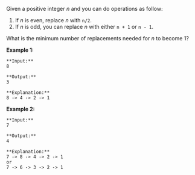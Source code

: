 Given a positive integer *n* and you can do operations as follow:

 1. If *n* is even, replace *n* with `n/2`.
 2. If *n* is odd, you can replace *n* with either `n + 1` or `n - 1`.

What is the minimum number of replacements needed for *n* to become 1?

**Example 1:**

```
**Input:**
8

**Output:**
3

**Explanation:**
8 -> 4 -> 2 -> 1
```

**Example 2:**

```
**Input:**
7

**Output:**
4

**Explanation:**
7 -> 8 -> 4 -> 2 -> 1
or
7 -> 6 -> 3 -> 2 -> 1
```
